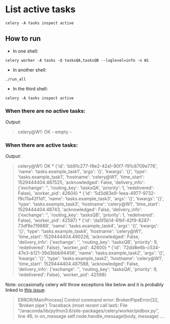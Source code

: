 
# List active tasks

`celery -A tasks inspect active`


## How to run
+ In one shell:

`celery worker -A tasks -Q tasksQA,tasksQB --loglevel=info -n W1`

+ In another shell:

`./run_all`

+ In the third shell:

`celery -A tasks inspect active`


### When there are no active tasks:

*Output*:
 >celery@W1: OK
    - empty -

### When there are active tasks:

*Output*:
 >celery@W1: OK
    * {'id': 'bb91c277-f8e2-42a1-90f7-f91c8709e776', 'name': 'tasks.example_task1', 'args': '()', 'kwargs': '{}', 'type': 'tasks.example_task1', 'hostname': 'celery@W1', 'time_start': 1529444404.487525, 'acknowledged': False, 'delivery_info': {'exchange': '', 'routing_key': 'tasksQA', 'priority': 1, 'redelivered': False}, 'worker_pid': 42604}
    * {'id': '5d3d83e9-1eea-4977-9732-f9c11a42f1d1', 'name': 'tasks.example_task3', 'args': '()', 'kwargs': '{}', 'type': 'tasks.example_task3', 'hostname': 'celery@W1', 'time_start': 1529444404.48743, 'acknowledged': False, 'delivery_info': {'exchange': '', 'routing_key': 'tasksQB', 'priority': 1, 'redelivered': False}, 'worker_pid': 42597}
    * {'id': 'da5f5b14-6fbf-42f9-8287-73df9e7f9889', 'name': 'tasks.example_task4', 'args': '()', 'kwargs': '{}', 'type': 'tasks.example_task4', 'hostname': 'celery@W1', 'time_start': 1529444404.490226, 'acknowledged': False, 'delivery_info': {'exchange': '', 'routing_key': 'tasksQB', 'priority': 9, 'redelivered': False}, 'worker_pid': 42600}
    * {'id': '72dd8e6b-c534-47e3-b121-39d3bbb94456', 'name': 'tasks.example_task2', 'args': '()', 'kwargs': '{}', 'type': 'tasks.example_task2', 'hostname': 'celery@W1', 'time_start': 1529444404.487588, 'acknowledged': False, 'delivery_info': {'exchange': '', 'routing_key': 'tasksQA', 'priority': 9, 'redelivered': False}, 'worker_pid': 42598}

Note:
occasionally celery will throw exceptions like below and it is probably linked to [this issue](https://github.com/celery/celery/issues/3773):

>ERROR/MainProcess] Control command error: BrokenPipeError(32, 'Broken pipe')
Traceback (most recent call last):
  File "/anaconda/lib/python3.6/site-packages/celery/worker/pidbox.py", line 46, in on_message
    self.node.handle_message(body, message)
>....
